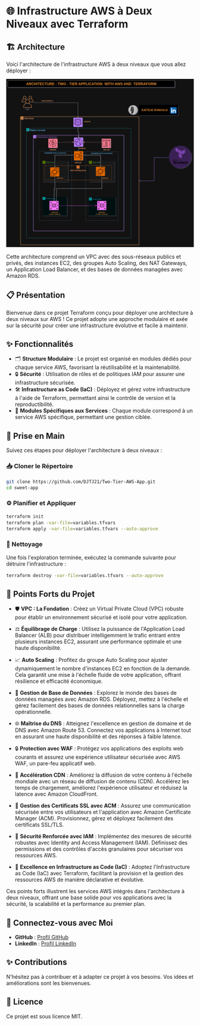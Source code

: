 
# 🌐 Infrastructure AWS à Deux Niveaux avec Terraform

## 🏗️ Architecture

Voici l'architecture de l'infrastructure AWS à deux niveaux que vous allez déployer :

![Architecture AWS à Deux Niveaux](assets/two-tier-aws-app.png)

Cette architecture comprend un VPC avec des sous-réseaux publics et privés, des instances EC2, des groupes Auto Scaling, des NAT Gateways, un Application Load Balancer, et des bases de données managées avec Amazon RDS.

## 📋 Présentation

Bienvenue dans ce projet Terraform conçu pour déployer une architecture à deux niveaux sur AWS ! Ce projet adopte une approche modulaire et axée sur la sécurité pour créer une infrastructure évolutive et facile à maintenir.

## ✨ Fonctionnalités

- 🗂️ **Structure Modulaire** : Le projet est organisé en modules dédiés pour chaque service AWS, favorisant la réutilisabilité et la maintenabilité.
- 🔒 **Sécurité** : Utilisation de rôles et de politiques IAM pour assurer une infrastructure sécurisée.
- 🛠️ **Infrastructure as Code (IaC)** : Déployez et gérez votre infrastructure à l'aide de Terraform, permettant ainsi le contrôle de version et la reproductibilité.
- 🔧 **Modules Spécifiques aux Services** : Chaque module correspond à un service AWS spécifique, permettant une gestion ciblée.

## 🚀 Prise en Main

Suivez ces étapes pour déployer l'architecture à deux niveaux :

### 📥 Cloner le Répertoire

```bash
git clone https://github.com/DJTJ21/Two-Tier-AWS-App.git
cd sweet-app
```

### ⚙️ Planifier et Appliquer

```bash
terraform init
terraform plan -var-file=variables.tfvars
terraform apply -var-file=variables.tfvars --auto-approve
```

### 🧹 Nettoyage

Une fois l'exploration terminée, exécutez la commande suivante pour détruire l'infrastructure :

```bash
terraform destroy -var-file=variables.tfvars --auto-approve
```

## 🌟 Points Forts du Projet

- 🛡️ **VPC : La Fondation** : Créez un Virtual Private Cloud (VPC) robuste pour établir un environnement sécurisé et isolé pour votre application.
  
- ⚖️ **Équilibrage de Charge** : Utilisez la puissance de l'Application Load Balancer (ALB) pour distribuer intelligemment le trafic entrant entre plusieurs instances EC2, assurant une performance optimale et une haute disponibilité.

- 📈 **Auto Scaling** : Profitez du groupe Auto Scaling pour ajuster dynamiquement le nombre d'instances EC2 en fonction de la demande. Cela garantit une mise à l'échelle fluide de votre application, offrant résilience et efficacité économique.

- 💾 **Gestion de Base de Données** : Explorez le monde des bases de données managées avec Amazon RDS. Déployez, mettez à l'échelle et gérez facilement des bases de données relationnelles sans la charge opérationnelle.

- 🌐 **Maîtrise du DNS** : Atteignez l'excellence en gestion de domaine et de DNS avec Amazon Route 53. Connectez vos applications à Internet tout en assurant une haute disponibilité et des réponses à faible latence.

- 🔒 **Protection avec WAF** : Protégez vos applications des exploits web courants et assurez une expérience utilisateur sécurisée avec AWS WAF, un pare-feu applicatif web.

- 🚀 **Accélération CDN** : Améliorez la diffusion de votre contenu à l'échelle mondiale avec un réseau de diffusion de contenu (CDN). Accélérez les temps de chargement, améliorez l'expérience utilisateur et réduisez la latence avec Amazon CloudFront.

- 🔑 **Gestion des Certificats SSL avec ACM** : Assurez une communication sécurisée entre vos utilisateurs et l'application avec Amazon Certificate Manager (ACM). Provisionnez, gérez et déployez facilement des certificats SSL/TLS.

- 🔐 **Sécurité Renforcée avec IAM** : Implémentez des mesures de sécurité robustes avec Identity and Access Management (IAM). Définissez des permissions et des contrôles d'accès granulaires pour sécuriser vos ressources AWS.

- 📜 **Excellence en Infrastructure as Code (IaC)** : Adoptez l'Infrastructure as Code (IaC) avec Terraform, facilitant la provision et la gestion des ressources AWS de manière déclarative et évolutive.

Ces points forts illustrent les services AWS intégrés dans l'architecture à deux niveaux, offrant une base solide pour vos applications avec la sécurité, la scalabilité et la performance au premier plan.


## 🤝 Connectez-vous avec Moi

- **GitHub** : [Profil GitHub](#https://github.com/DJTJ21)
- **LinkedIn** : [Profil LinkedIn](#www.linkedin.com/in/romuald-djeteje)

## ✨ Contributions

N'hésitez pas à contribuer et à adapter ce projet à vos besoins. Vos idées et améliorations sont les bienvenues.

## 📄 Licence

Ce projet est sous licence MIT.

